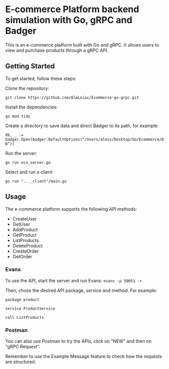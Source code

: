# E-commerce Platform backend simulation with Go, gRPC and Badger
This is an e-commerce platform built with Go and gRPC. It allows users to view and purchase products through a gRPC API.

## Getting Started

To get started, follow these steps:

Clone the repository:

`git clone https://github.com/AleLoiac/Ecommerce-go-grpc.git`

Install the dependencies:

`go mod tidy`

Create a directory to save data and direct Badger to its path, for example:

`db, _ := badger.Open(badger.DefaultOptions("/Users/aless/Desktop/Go/Ecommerce/DB"))`

Run the server:

`go run eco_server.go`

Select and run a client:

`go run "..._client"/main.go`

## Usage

The e-commerce platform supports the following API methods:

* CreateUser
* GetUser
* AddProduct
* GetProduct
* ListProducts
* DeleteProduct
* CreateOrder
* GetOrder

### Evans

To use the API, start the server and run Evans:
`evans -p 50051 -r`.

Then, chose the desired API package, service and method. For example:

`package product`

`service ProductService`

`call ListProducts`

### Postman

You can also use Postman to try the APIs, click on "NEW" and then on "gRPC Request".

Remember to use the Example Message feature to check how the requests are structured.